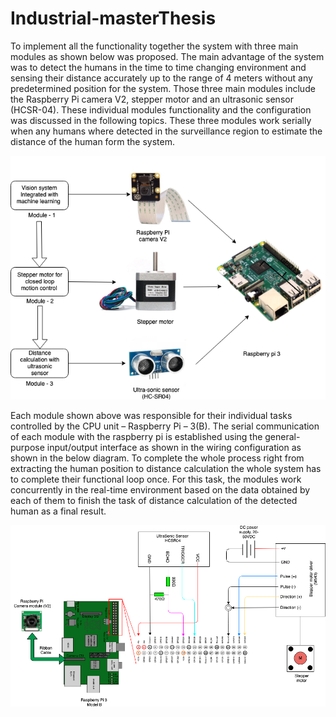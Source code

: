 # Industrial-masterThesis

To implement all the functionality together the system with three main modules as shown below was proposed.
The main advantage of the system was to detect the humans in the time to time changing environment and sensing their distance accurately up to the range of 4 meters without any predetermined position for the system.
Those three main modules include the Raspberry Pi camera V2, stepper motor and an ultrasonic sensor (HCSR-04).
These individual modules functionality and the configuration was discussed in the following topics.
These three modules work serially when any humans where detected in the surveillance region to estimate the distance of the human form the system.

![prototype](Image/prototype.png)

Each module shown above was responsible for their individual tasks controlled by the CPU unit – Raspberry Pi – 3(B).
The serial communication of each module with the raspberry pi is established using the general-purpose input/output interface as shown in the wiring configuration as shown in the below diagram.
To complete the whole process right from extracting the human position to distance calculation the whole system has to complete their functional loop once.
For this task, the modules work concurrently in the real-time environment based on the data obtained by each of them to finish the task of distance calculation of the detected human as a final result.

![circuitconfig](Image/circuit.png)
